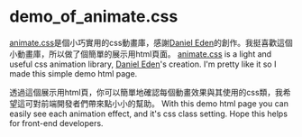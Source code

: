 # demo_of_animate.css

<a class="relative" href="https://daneden.github.io/animate.css/" target="_blank">animate.css</a>是個小巧實用的css動畫庫，感謝<a href="https://daneden.me/" target="_blank">Daniel Eden</a>的創作。我挺喜歡這個小動畫庫，所以做了個簡單的展示用html頁面。
<a class="relative" href="https://daneden.github.io/animate.css/" target="_blank">animate.css</a> is a light and useful css animation library, <a href="https://daneden.me/" target="_blank">Daniel Eden</a>'s creation. I'm pretty like it so I made this simple demo html page.

透過這個展示用html頁，你可以簡單地確認每個動畫效果與其使用的css類，我希望這可對前端開發者們帶來點小小的幫助。
With this demo html page you can easily see each animation effect, and it's css class setting. Hope this helps for front-end developers.
